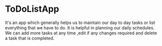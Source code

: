 # ToDoListApp
It's an app which generally helps us to maintain our day to day tasks or list everything that we have to do. It is helpful in planning our daily schedules. We can add more tasks at any time ,edit if any changes required and delete a task that is completed.
